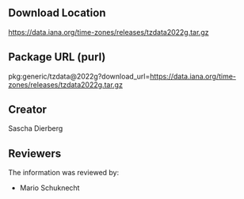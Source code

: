 ## Download Location

https://data.iana.org/time-zones/releases/tzdata2022g.tar.gz

## Package URL (purl)

pkg:generic/tzdata@2022g?download_url=https://data.iana.org/time-zones/releases/tzdata2022g.tar.gz

## Creator

Sascha Dierberg

## Reviewers

The information was reviewed by:

* Mario Schuknecht